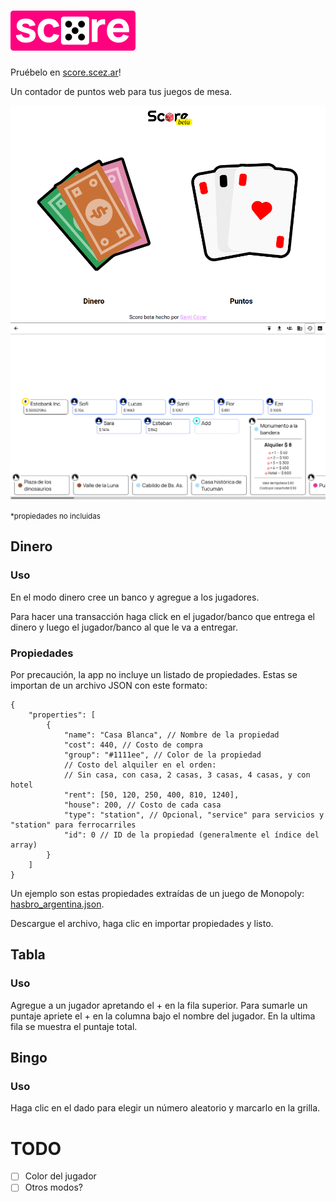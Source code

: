 # <img src="/res/score.svg" height="64" />

Pruébelo en [score.scez.ar](https://score.scez.ar/)!

Un contador de puntos web para tus juegos de mesa.

![screenshot](/res/screenshot.png)
![screenshot](/res/moneyscreenshot.png)

<small>\*propiedades no incluidas</small>

## Dinero

### Uso

En el modo dinero cree un banco y agregue a los jugadores.

Para hacer una transacción haga click en el jugador/banco que entrega el dinero y luego el jugador/banco al que le va a entregar.

### Propiedades

Por precaución, la app no incluye un listado de propiedades. Estas se importan de un archivo JSON con este formato:

```jsonc
{
    "properties": [
        {
            "name": "Casa Blanca", // Nombre de la propiedad
            "cost": 440, // Costo de compra
            "group": "#1111ee", // Color de la propiedad
            // Costo del alquiler en el orden:
            // Sin casa, con casa, 2 casas, 3 casas, 4 casas, y con hotel
            "rent": [50, 120, 250, 400, 810, 1240],
            "house": 200, // Costo de cada casa
            "type": "station", // Opcional, "service" para servicios y "station" para ferrocarriles
            "id": 0 // ID de la propiedad (generalmente el índice del array)
        }
    ]
}
```

Un ejemplo son estas propiedades extraídas de un juego de Monopoly: [hasbro_argentina.json](https://gist.github.com/santiagocezar/0efd9990b17e2db9720c0364dea43f06).

Descargue el archivo, haga clic en importar propiedades y listo.

## Tabla

### Uso

Agregue a un jugador apretando el + en la fila superior. Para sumarle un puntaje apriete el + en la columna bajo el nombre del jugador. En la ultima fila se muestra el puntaje total.

## Bingo

### Uso

Haga clic en el dado para elegir un número aleatorio y marcarlo en la grilla.

# TODO

-   [ ] Color del jugador
-   [ ] Otros modos?
